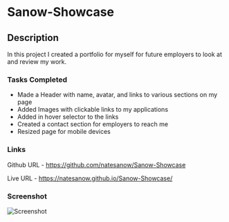 # Sanow-Showcase

## Description

In this project I created a portfolio for myself for future employers to look at and review my work.

### Tasks Completed

* Made a Header with name, avatar, and links to various sections on my page
* Added Images with clickable links to my applications
* Added in hover selector to the links
* Created a contact section for employers to reach me
* Resized page for mobile devices

### Links

Github URL - https://github.com/natesanow/Sanow-Showcase

Live URL - https://natesanow.github.io/Sanow-Showcase/

### Screenshot

![Screenshot](assets/images/Portfolio-Screenshot.png)



